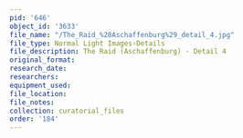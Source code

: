 ```yaml
---
pid: '646'
object_id: '3633'
file_name: "/The_Raid_%28Aschaffenburg%29_detail_4.jpg"
file_type: Normal Light Images›Details
file_description: The Raid (Aschaffenburg) - Detail 4
original_format:
research_date:
researchers:
equipment_used:
file_location:
file_notes:
collection: curatorial_files
order: '184'
---
```

